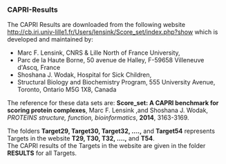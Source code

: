 ### CAPRI-Results ###
The CAPRI Results are downloaded from the following website
http://cb.iri.univ-lille1.fr/Users/lensink/Score_set/index.php?show
which is developed and maintained by:
  * Marc F. Lensink, CNRS & Lille North of France University,
  * Parc de la Haute Borne, 50 avenue de Halley, F-59658 Villeneuve d'Ascq, France
  * Shoshana J. Wodak, Hospital for Sick Children,
  * Structural Biology and Biochemistry Program, 555 University Avenue, Toronto, Ontario M5G 1X8, Canada
 
 The reference for these data sets are:
 **Score_set: A CAPRI benchmark for scoring protein complexes**, Marc F. Lensink ,and Shoshana J. Wodak, _PROTEINS structure, function, bioinformatics_, **2014**, 3163-3169.
 
The folders **Target29, Target30, Target32, ....,** and **Target54** represents Targets in the website **T29, T30, T32, ....,** and **T54**. \
The CAPRI results of the Targets in the website are given in the folder **RESULTS** for all Targets.

